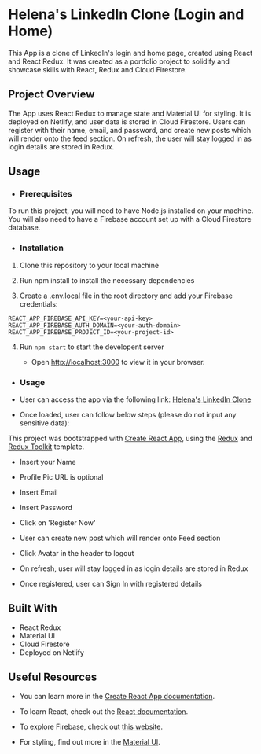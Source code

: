 # Helena's LinkedIn Clone (Login and Home)

This App is a clone of LinkedIn's login and home page, created using React and React Redux. It was created as a portfolio project to solidify and showcase skills with React, Redux and Cloud Firestore.

## Project Overview

The App uses React Redux to manage state and Material UI for styling. It is deployed on Netlify, and user data is stored in Cloud Firestore. Users can register with their name, email, and password, and create new posts which will render onto the feed section. On refresh, the user will stay logged in as login details are stored in Redux.

## Usage

- ### Prerequisites

To run this project, you will need to have Node.js installed on your machine. You will also need to have a Firebase account set up with a Cloud Firestore database.

- ### Installation

1. Clone this repository to your local machine

2. Run npm install to install the necessary dependencies

3. Create a .env.local file in the root directory and add your Firebase credentials:

```
REACT_APP_FIREBASE_API_KEY=<your-api-key>
REACT_APP_FIREBASE_AUTH_DOMAIN=<your-auth-domain>
REACT_APP_FIREBASE_PROJECT_ID=<your-project-id>
```

4. Run `npm start` to start the developent server

   - Open [http://localhost:3000](http://localhost:3000) to view it in your browser.

- ### Usage

- User can access the app via the following link: [Helena's LinkedIn Clone](https://linkedin-clone-cyberrie.netlify.app/)

- Once loaded, user can follow below steps (please do not input any sensitive data):

This project was bootstrapped with [Create React App](https://github.com/facebook/create-react-app), using the [Redux](https://redux.js.org/) and [Redux Toolkit](https://redux-toolkit.js.org/) template.

- Insert your Name
- Profile Pic URL is optional
- Insert Email
- Insert Password
- Click on 'Register Now'

- User can create new post which will render onto Feed section

- Click Avatar in the header to logout

- On refresh, user will stay logged in as login details are stored in Redux

- Once registered, user can Sign In with registered details

## Built With

- React Redux
- Material UI
- Cloud Firestore
- Deployed on Netlify

## Useful Resources

- You can learn more in the [Create React App documentation](https://facebook.github.io/create-react-app/docs/getting-started).

- To learn React, check out the [React documentation](https://reactjs.org/).

- To explore Firebase, check out [this website](https://firebase.google.com/).

- For styling, find out more in the [Material UI](https://mui.com/).
